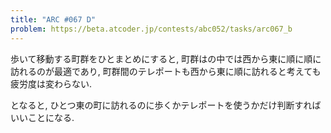 ```yaml
---
title: "ARC #067 D"
problem: https://beta.atcoder.jp/contests/abc052/tasks/arc067_b
---
```

歩いて移動する町群をひとまとめにすると, 町群はの中では西から東に順に順に訪れるのが最適であり, 町群間のテレポートも西から東に順に訪れると考えても疲労度は変わらない.

となると, ひとつ東の町に訪れるのに歩くかテレポートを使うかだけ判断すればいいことになる.
